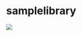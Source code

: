 # samplelibrary
[![](https://jitpack.io/v/sanvermuhammet/samplelibrary.svg)](https://jitpack.io/#sanvermuhammet/samplelibrary)
